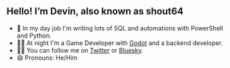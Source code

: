 ## Hello! I’m Devin, also known as shout64
- 🏢 In my day job I'm writing lots of SQL and automations with PowerShell and Python. 
- 🧑‍💻 At night I'm a Game Developer with [Godot](https://github.com/godotengine/godot) and a backend developer.
- 🙋‍♂️ You can follow me on [Twitter](https://x.com/_shout64) or [Bluesky](https://bsky.app/profile/shout64.bsky.social).
- 😄 Pronouns: He/Him
<!--- 
- 💞️ I’m looking to collaborate on ...
- ⚡ Fun fact: ...
- 📫 How to reach me ... ---!>



<!---
shout64/shout64 is a ✨ special ✨ repository because its `README.md` (this file) appears on your GitHub profile.
You can click the Preview link to take a look at your changes.
--->
